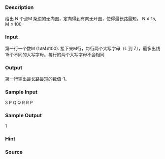 
### Description
给出 N 个点M 条边的无向图，定向得到有向无环图，使得最长路最短。
N ≤ 15, M ≤ 100

### Input
第一行一个数M (1≤M≤100).
接下来M行，每行两个大写字母（L 到 Z），最多出线15个不同的大写字母。每行的两个大写字母不会相同

### Output
第一行输出最长路最短的数值-1。


### Sample Input
3
P Q
Q R
R P

### Sample Output
1
### Hint

### Source
